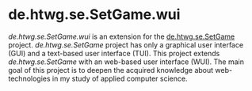 de.htwg.se.SetGame.wui
======================

*de.htwg.se.SetGame.wui* is an extension for the [de.htwg.se.SetGame](https://github.com/rabertol/de.htwg.se.setGame) project.
*de.htwg.se.SetGame* project has only a graphical user interface (GUI) and a text-based user interface (TUI).
This project extends *de.htwg.se.SetGame* with an web-based user interface (WUI).
The main goal of this project is to deepen the acquired knowledge about web-technologies in my study of applied computer science.
